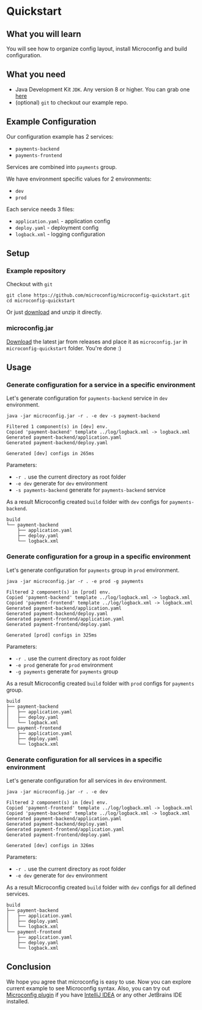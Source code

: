 # Quickstart

## What you will learn

You will see how to organize config layout, install Microconfig and build configuration. 

## What you need

* Java Development Kit `JDK`. Any version 8 or higher. You can grab one [here](https://adoptopenjdk.net)
* (optional) `git` to checkout our example repo. 

## Example Configuration

Our configuration example has 2 services:
* `payments-backend` 
* `payments-frontend`

Services are combined into `payments` group.

We have environment specific values for 2 environments:
* `dev`
* `prod`

Each service needs 3 files:
* `application.yaml` - application config 
* `deploy.yaml` - deployment config
* `logback.xml` - logging configuration

## Setup

### Example repository

Checkout with `git`
```shell script
git clone https://github.com/microconfig/microconfig-quickstart.git
cd microconfig-quickstart
```

Or just [download](https://github.com/microconfig/microconfig-quickstart/archive/master.zip) and unzip it directly.


### microconfig.jar 
[Download](https://github.com/microconfig/microconfig/releases) the latest jar from releases and place it as `microconfig.jar` in `microconfig-quickstart` folder. You're done :) 

## Usage

### Generate configuration for a service in a specific environment
Let's generate configuration for `payments-backend` service in `dev` environment.

```shell script
java -jar microconfig.jar -r . -e dev -s payment-backend

Filtered 1 component(s) in [dev] env.
Copied 'payment-backend' template ../log/logback.xml -> logback.xml
Generated payment-backend/application.yaml
Generated payment-backend/deploy.yaml

Generated [dev] configs in 265ms
```

Parameters: 
* `-r .` use the current directory as root folder
* `-e dev` generate for `dev` environment
* `-s payments-backend` generate for `payments-backend` service

As a result Microconfig created `build` folder with `dev` configs for `payments-backend`.
```
build
└── payment-backend
    ├── application.yaml
    ├── deploy.yaml
    └── logback.xml
```  

### Generate configuration for a group in a specific environment
Let's generate configuration for `payments` group in `prod` environment.

```shell script
java -jar microconfig.jar -r . -e prod -g payments

Filtered 2 component(s) in [prod] env.
Copied 'payment-backend' template ../log/logback.xml -> logback.xml
Copied 'payment-frontend' template ../log/logback.xml -> logback.xml
Generated payment-backend/application.yaml
Generated payment-backend/deploy.yaml
Generated payment-frontend/application.yaml
Generated payment-frontend/deploy.yaml

Generated [prod] configs in 325ms
```

Parameters: 
* `-r .` use the current directory as root folder
* `-e prod` generate for `prod` environment
* `-g payments` generate for `payments` group

As a result Microconfig created `build` folder with `prod` configs for `payments` group.
```
build
├── payment-backend
│   ├── application.yaml
│   ├── deploy.yaml
│   └── logback.xml
└── payment-frontend
    ├── application.yaml
    ├── deploy.yaml
    └── logback.xml
```  

### Generate configuration for all services in a specific environment
Let's generate configuration for all services in `dev` environment.

```shell script
java -jar microconfig.jar -r . -e dev

Filtered 2 component(s) in [dev] env.
Copied 'payment-frontend' template ../log/logback.xml -> logback.xml
Copied 'payment-backend' template ../log/logback.xml -> logback.xml
Generated payment-backend/application.yaml
Generated payment-backend/deploy.yaml
Generated payment-frontend/application.yaml
Generated payment-frontend/deploy.yaml

Generated [dev] configs in 326ms
```

Parameters: 
* `-r .` use the current directory as root folder
* `-e dev` generate for `dev` environment

As a result Microconfig created `build` folder with `dev` configs for all defined services.
```
build
├── payment-backend
│   ├── application.yaml
│   ├── deploy.yaml
│   └── logback.xml
└── payment-frontend
    ├── application.yaml
    ├── deploy.yaml
    └── logback.xml
```

## Conclusion

We hope you agree that microconfig is easy to use. Now you can explore current example to see Microconfig syntax.
Also, you can try out [Microconfig plugin](https://microconfig.io/plugin.html) if you have [IntelliJ IDEA](https://www.jetbrains.com/idea/download/) or any other JetBrains IDE installed.